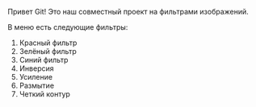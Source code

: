 Привет Git! Это наш совместный проект на фильтрами изображений.

В меню есть следующие фильтры:
1. Красный фильтр
2. Зелёный фильтр
3. Синий фильтр
4. Инверсия
5. Усиление
6. Размытие
7. Четкий контур